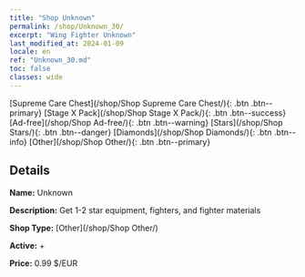 ```yaml
---
title: "Shop Unknown"
permalink: /shop/Unknown_30/
excerpt: "Wing Fighter Unknown"
last_modified_at: 2024-01-09
locale: en
ref: "Unknown_30.md"
toc: false
classes: wide
---
```



  [Supreme Care Chest](/shop/Shop Supreme Care Chest/){: .btn .btn--primary}   [Stage X Pack](/shop/Shop Stage X Pack/){: .btn .btn--success}   [Ad-free](/shop/Shop Ad-free/){: .btn .btn--warning}   [Stars](/shop/Shop Stars/){: .btn .btn--danger}   [Diamonds](/shop/Shop Diamonds/){: .btn .btn--info}   [Other](/shop/Shop Other/){: .btn .btn--primary} 

## Details

 **Name:** Unknown 

 **Description:** Get 1-2 star equipment, fighters, and fighter materials

 **Shop Type:** [Other](/shop/Shop Other/)

 **Active:** + 

 **Price:** 0.99 $/EUR 


